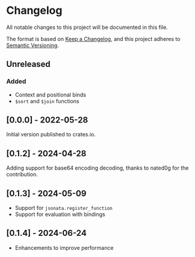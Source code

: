 # Changelog

All notable changes to this project will be documented in this file.

The format is based on [Keep a Changelog](https://keepachangelog.com/en/1.0.0/),
and this project adheres to [Semantic Versioning](https://semver.org/spec/v2.0.0.html).

## Unreleased

### Added

- Context and positional binds
- `$sort` and `$join` functions

## [0.0.0] - 2022-05-28

Initial version published to crates.io.

## [0.1.2] - 2024-04-28

Adding support for base64 encoding decoding, thanks to nated0g for the contribution.

## [0.1.3] - 2024-05-09

- Support for `jsonata.register_function`
- Support for evaluation with bindings

## [0.1.4] - 2024-06-24

- Enhancements to improve performance
